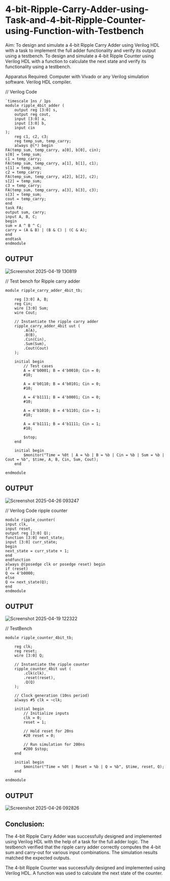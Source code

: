 # 4-bit-Ripple-Carry-Adder-using-Task-and-4-bit-Ripple-Counter-using-Function-with-Testbench
Aim:
To design and simulate a 4-bit Ripple Carry Adder using Verilog HDL with a task to implement the full adder functionality and verify its output using a testbench.
To design and simulate a 4-bit Ripple Counter using Verilog HDL with a function to calculate the next state and verify its functionality using a testbench.

Apparatus Required:
Computer with Vivado or any Verilog simulation software.
Verilog HDL compiler.

// Verilog Code
```
`timescale 1ns / 1ps
module ripple_4bit_adder (
    output reg [3:0] s,
    output reg cout,
    input [3:0] a,
    input [3:0] b,
    input cin
);
    reg c1, c2, c3;
    reg temp_sum, temp_carry;
    always @(*) begin
FA(temp_sum, temp_carry, a[0], b[0], cin);
s[0] = temp_sum;
c1 = temp_carry;
FA(temp_sum, temp_carry, a[1], b[1], c1);
s[1] = temp_sum;
c2 = temp_carry;
FA(temp_sum, temp_carry, a[2], b[2], c2);
s[2] = temp_sum;
c3 = temp_carry;
FA(temp_sum, temp_carry, a[3], b[3], c3);
s[3] = temp_sum;
cout = temp_carry;
end
task FA;
output sum, carry;
input A, B, C;
begin
sum = A ^ B ^ C;
carry = (A & B) | (B & C) | (C & A);
end
endtask
endmodule
```
## OUTPUT
![Screenshot 2025-04-19 130819](https://github.com/user-attachments/assets/c1d969e1-aa87-48ce-9683-71eb73105349)

// Test bench for Ripple carry adder
```
module ripple_carry_adder_4bit_tb;

    reg [3:0] A, B;
    reg Cin;
    wire [3:0] Sum;
    wire Cout;

    // Instantiate the ripple carry adder
    ripple_carry_adder_4bit uut (
        .A(A),
        .B(B),
        .Cin(Cin),
        .Sum(Sum),
        .Cout(Cout)
    );

    initial begin
        // Test cases
        A = 4'b0001; B = 4'b0010; Cin = 0;
        #10;
        
        A = 4'b0110; B = 4'b0101; Cin = 0;
        #10;
        
        A = 4'b1111; B = 4'b0001; Cin = 0;
        #10;
        
        A = 4'b1010; B = 4'b1101; Cin = 1;
        #10;
        
        A = 4'b1111; B = 4'b1111; Cin = 1;
        #10;

        $stop;
    end

    initial begin
        $monitor("Time = %0t | A = %b | B = %b | Cin = %b | Sum = %b | Cout = %b", $time, A, B, Cin, Sum, Cout);
    end

endmodule
```
## OUTPUT
![Screenshot 2025-04-26 093247](https://github.com/user-attachments/assets/eb8ddec9-bd18-4493-8636-d9e1c364820b)

// Verilog Code ripple counter
```
module ripple_counter(
input clk,
input reset,
output reg [3:0] Q);
function [3:0] next_state;
input [3:0] curr_state;
begin
next_state = curr_state + 1;
end
endfunction
always @(posedge clk or posedge reset) begin
if (reset)
Q <= 4'b0000;
else
Q <= next_state(Q);
end
endmodule
```
## OUTPUT
![Screenshot 2025-04-19 122322](https://github.com/user-attachments/assets/c27422ea-3aea-4f59-8deb-7be138cf749f)

// TestBench
```
module ripple_counter_4bit_tb;

    reg clk;
    reg reset;
    wire [3:0] Q;

    // Instantiate the ripple counter
    ripple_counter_4bit uut (
        .clk(clk),
        .reset(reset),
        .Q(Q)
    );

    // Clock generation (10ns period)
    always #5 clk = ~clk;

    initial begin
        // Initialize inputs
        clk = 0;
        reset = 1;

        // Hold reset for 20ns
        #20 reset = 0;

        // Run simulation for 200ns
        #200 $stop;
    end

    initial begin
        $monitor("Time = %0t | Reset = %b | Q = %b", $time, reset, Q);
    end

endmodule
```
## OUTPUT
![Screenshot 2025-04-26 092826](https://github.com/user-attachments/assets/d696fcb9-7858-49f3-a3d2-40711d49beb6)

## Conclusion:
The 4-bit Ripple Carry Adder was successfully designed and implemented using Verilog HDL with the help of a task for the full adder logic. The testbench verified that the ripple carry adder correctly computes the 4-bit sum and carry-out for various input combinations. The simulation results matched the expected outputs.

The 4-bit Ripple Counter was successfully designed and implemented using Verilog HDL. A function was used to calculate the next state of the counter.

